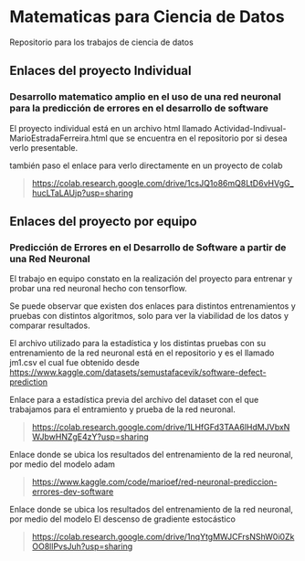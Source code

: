 # Matematicas para Ciencia de Datos
Repositorio para los trabajos de ciencia de datos

## Enlaces del proyecto Individual

### Desarrollo matematico amplio en el uso de una red neuronal para la predicción de errores en el desarrollo de software

El proyecto individual está en un archivo html llamado Actividad-Indivual-MarioEstradaFerreira.html que se encuentra en el repositorio por si desea verlo presentable.

también paso el enlace para verlo directamente en un proyecto de colab
> https://colab.research.google.com/drive/1csJQ1o86mQ8LtD6vHVgG_hucLTaLAUjp?usp=sharing

## Enlaces del proyecto por equipo

### Predicción de Errores en el Desarrollo de Software a partir de una Red Neuronal

El trabajo en equipo constato en la realización del proyecto para entrenar y probar una red neuronal hecho con tensorflow.

Se puede observar que existen dos enlaces para distintos entrenamientos y pruebas con distintos algoritmos, solo para ver la viabilidad de los datos y comparar resultados.

El archivo utilizado para la estadística y los distintas pruebas con su entrenamiento de la red neuronal está en el repositorio y es el llamado jm1.csv el cual fue obtenido desde https://www.kaggle.com/datasets/semustafacevik/software-defect-prediction

Enlace para a estadística previa del archivo del dataset con el que trabajamos para el entramiento y prueba de la red neuronal.
> https://colab.research.google.com/drive/1LHfGFd3TAA6lHdMJVbxNWJbwHNZgE4zY?usp=sharing

Enlace donde se ubica los resultados del entrenamiento de la red neuronal, por medio del modelo adam
> https://www.kaggle.com/code/marioef/red-neuronal-prediccion-errores-dev-software

Enlace donde se ubica los resultados del entrenamiento de la red neuronal, por medio del modelo El descenso de gradiente estocástico
> https://colab.research.google.com/drive/1nqYtgMWJCFrsNShW0i0ZkOO8llPvsJuh?usp=sharing





